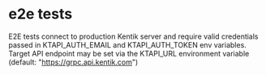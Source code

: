# e2e tests

E2E tests connect to production Kentik server and require valid credentials passed
in KTAPI_AUTH_EMAIL and KTAPI_AUTH_TOKEN env variables. Target API endpoint may be set
via the KTAPI_URL environment variable (default: "https://grpc.api.kentik.com")